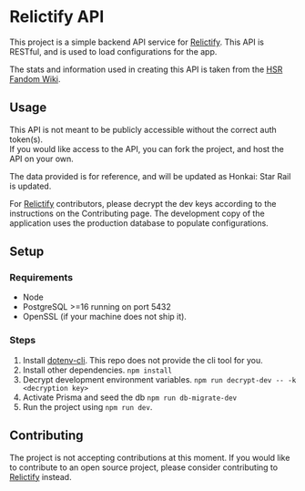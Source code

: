 # Relictify API

This project is a simple backend API service for [Relictify](https://github.com/NekoDrone/Relictify).
This API is RESTful, and is used to load configurations for the app.

The stats and information used in creating this API is taken from the [HSR Fandom Wiki](https://honkai-star-rail.fandom.com/).

## Usage

This API is not meant to be publicly accessible without the correct auth token(s).\
If you would like access to the API, you can fork the project, and host the API on your own.

The data provided is for reference, and will be updated as Honkai: Star Rail is updated.

For [Relictify](https://github.com/NekoDrone/relictify-app) contributors, please decrypt the dev keys according to the instructions on the Contributing page. The development copy of the application uses the production database to populate configurations.

## Setup

### Requirements

- Node
- PostgreSQL >=16 running on port 5432
- OpenSSL (if your machine does not ship it).

### Steps

1. Install [dotenv-cli](https://www.npmjs.com/package/dotenv-cli). This repo does not provide the cli tool for you.
2. Install other dependencies. `npm install`
3. Decrypt development environment variables. `npm run decrypt-dev -- -k <decryption key>`
4. Activate Prisma and seed the db `npm run db-migrate-dev`
5. Run the project using `npm run dev`.

## Contributing

The project is not accepting contributions at this moment. If you would like to contribute to an open source project, please consider contributing to [Relictify](https://github.com/NekoDrone/Relictify) instead.
